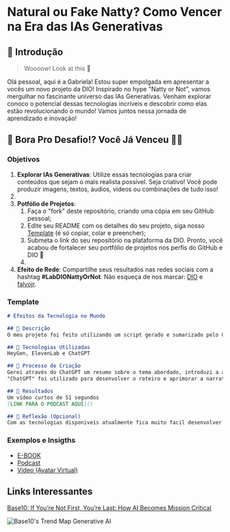 # Natural ou Fake Natty? Como Vencer na Era das IAs Generativas

## 🚀 Introdução

> Woooow! Look at this 👀

Olá pessoal, aqui é a Gabriela! Estou super empolgada em apresentar a vocês um novo projeto da DIO! Inspirado no hype "Natty or Not", vamos mergulhar no fascinante universo das IAs Generativas. Venham explorar conoco o potencial dessas tecnologias incríveis e descobrir como elas estão revolucionando o mundo! Vamos juntos nessa jornada de aprendizado e inovação!


## 🎯 Bora Pro Desafio!? Você Já Venceu 💪🤓

### Objetivos

1. **Explorar IAs Generativas**: Utilize essas tecnologias para criar conteúdos que sejam o mais realista possível. Seja criativo! Você pode produzir imagens, textos, áudios, vídeos ou combinações de tudo isso!
2. 
1. **Potfólio de Projetos**:
    1. Faça o "fork" deste repositório, criando uma cópia em seu GitHub pessoal;
    2. Edite seu README com os detalhes do seu projeto, siga nosso [Template](#template) (é só copiar, colar e preencher);
    3. Submeta o link do seu repositório na plataforma da DIO. Pronto, você acabou de fortalecer seu portfólio de projetos nos perfis do GitHub e DIO 🚀
    4. 
1. **Efeito de Rede**: Compartilhe seus resultados nas redes sociais com a hashtag **#LabDIONattyOrNot**. Não esqueça de nos marcar: [DIO](https://www.linkedin.com/school/dio-makethechange) e [falvojr](https://www.linkedin.com/in/falvojr).

### Template

```markdown
# Efeitos da Tecnologia no Mundo

## 📒 Descrição
O meu projeto foi feito utilizando um script gerado e sumarizado pelo ChatGPT. O avatar e o vídeo foram produzidos através da plataforma HeyGen, para fins didáticos. O nome do meu avatar é Organa. Escolhi abordar os efeitos da tecnologia no mundo, pois há muitos debates sobre como a tecnologia tem impactado nossas sociedades e se de fato isso pode ser saudável ou não. O vídeo é uma introdução e explicação bem resumidas, mas espero que esse assunto seja pensado com carinho e atenção por cada um de nós.

## 🤖 Tecnologias Utilizadas
HeyGen, ElevenLab e ChatGPT

## 🧐 Processo de Criação
Gerei através do ChatGPT um resumo sobre o tema abordado, introduzi a apresentação, inseri o script na plataforma ElevenLab, fiz o download da descrição em audio, fiz upload do audio no HeyGen e mesclei com um avatar pré-criado.
"ChatGPT" foi utilizado para desenvolver o roteiro e aprimorar a narrativa do podcast. "ElevenLabs" ajudou a criar uma voz sintética envolvente para a narraçã.

## 🚀 Resultados
Um vídeo curtos de 51 segundos
[LINK PARA O PODCAST AQUI]()

## 💭 Reflexão (Opcional)
Com as tecnologias disponiveis atualmente fica muito facil desenvolver projetos que se distanciam da realidade, mas que, se usados com moderação, podem fazer muito bem para determinados projetos. Sim, as vezes é dificil diferenciar o fake do natural.
```

### Exemplos e Insigths

- [E-BOOK](/exemplos/E-BOOK.md)
- [Podcast](/exemplos/PODCAST.md)
- [Vídeo (Avatar Virtual)](/exemplos/VIDEO.md)

## Links Interessantes

[Base10: If You’re Not First, You’re Last: How AI Becomes Mission Critical](https://base10.vc/post/generative-ai-mission-critical/)

![Base10's Trend Map Generative AI](https://github.com/digitalinnovationone/lab-natty-or-not/assets/730492/f4df26e8-f8f7-4419-8252-c69d73ea930c)
